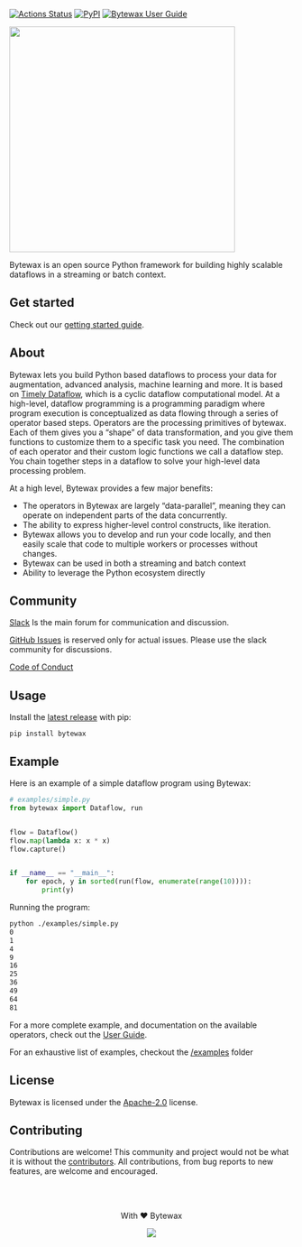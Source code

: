 [![Actions Status](https://github.com/bytewax/bytewax/workflows/CI/badge.svg)](https://github.com/bytewax/bytewax/actions)
[![PyPI](https://img.shields.io/pypi/v/bytewax.svg?style=flat-square)](https://pypi.org/project/bytewax/)
[![Bytewax User Guide](https://img.shields.io/badge/user-guide-brightgreen?style=flat-square)](https://docs.bytewax.io/)


<img src="https://user-images.githubusercontent.com/6073079/157465283-c106c4e5-301a-4e7a-a26e-586229356fdd.svg" width="400" />

Bytewax is an open source Python framework for building highly scalable dataflows in a streaming or batch context.

## Get started

Check out our [getting started guide](https://docs.bytewax.io/getting-started/overview/).

## About

Bytewax lets you build Python based dataflows to process your data for augmentation, advanced analysis, machine learning and more. It is based on [Timely Dataflow](https://timelydataflow.github.io/timely-dataflow/), which is a cyclic dataflow computational model. At a high-level, dataflow programming is a programming paradigm where program execution is conceptualized as data flowing through a series of operator based steps. Operators are the processing primitives of bytewax. Each of them gives you a “shape” of data transformation, and you give them functions to customize them to a specific task you need. The combination of each operator and their custom logic functions we call a dataflow step. You chain together steps in a dataflow to solve your high-level data processing problem.

At a high level, Bytewax provides a few major benefits:

* The operators in Bytewax are largely “data-parallel”, meaning they can operate on independent parts of the data concurrently.
* The ability to express higher-level control constructs, like iteration.
* Bytewax allows you to develop and run your code locally, and then easily scale that code to multiple workers or processes without changes.
* Bytewax can be used in both a streaming and batch context
* Ability to leverage the Python ecosystem directly

## Community

[Slack](https://join.slack.com/t/bytewaxcommunity/shared_invite/zt-vkos2f6r-_SeT9pF2~n9ArOaeI3ND2w) Is the main forum for communication and discussion.

[GitHub Issues](https://github.com/bytewax/bytewax/issues) is reserved only for actual issues. Please use the slack community for discussions.

[Code of Conduct](https://github.com/bytewax/bytewax/blob/main/CODE_OF_CONDUCT.md)

## Usage

Install the [latest release](https://github.com/bytewax/bytewax/releases/latest) with pip:

```shell
pip install bytewax
```

## Example

Here is an example of a simple dataflow program using Bytewax:

``` python
# examples/simple.py
from bytewax import Dataflow, run


flow = Dataflow()
flow.map(lambda x: x * x)
flow.capture()


if __name__ == "__main__":
    for epoch, y in sorted(run(flow, enumerate(range(10)))):
        print(y)
```

Running the program:

``` bash
python ./examples/simple.py
0
1
4
9
16
25
36
49
64
81
```

For a more complete example, and documentation on the available operators, check out the [User Guide](https://docs.bytewax.io/).

For an exhaustive list of examples, checkout the [/examples](/examples) folder

## License

Bytewax is licensed under the [Apache-2.0](https://opensource.org/licenses/APACHE-2.0) license.

## Contributing

Contributions are welcome! This community and project would not be what it is without the [contributors](https://github.com/bytewax/bytewax/graphs/contributors). All contributions, from bug reports to new features, are welcome and encouraged.

</br>
</br>

<p align="center"> With ❤️ Bytewax</p> 
<p align="center"><img src="https://user-images.githubusercontent.com/6073079/157482621-331ad886-df3c-4c92-8948-9e50accd38c9.png" /> </p>
